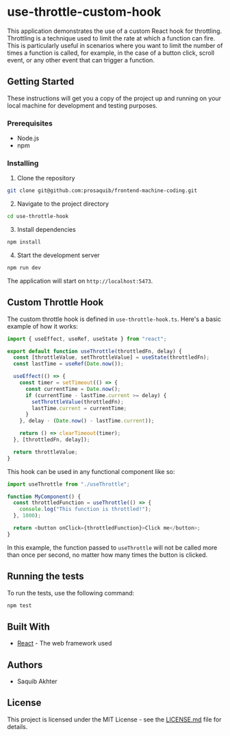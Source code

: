 # use-throttle-custom-hook

This application demonstrates the use of a custom React hook for throttling. Throttling is a technique used to limit the rate at which a function can fire. This is particularly useful in scenarios where you want to limit the number of times a function is called, for example, in the case of a button click, scroll event, or any other event that can trigger a function.

## Getting Started

These instructions will get you a copy of the project up and running on your local machine for development and testing purposes.

### Prerequisites

- Node.js
- npm

### Installing

1. Clone the repository

```bash
git clone git@github.com:prosaquib/frontend-machine-coding.git
```

2. Navigate to the project directory

```bash
cd use-throttle-hook
```

3. Install dependencies

```bash
npm install
```

4. Start the development server

```bash
npm run dev
```

The application will start on `http://localhost:5473`.

## Custom Throttle Hook

The custom throttle hook is defined in `use-throttle-hook.ts`. Here's a basic example of how it works:

```typescript
import { useEffect, useRef, useState } from "react";

export default function useThrottle(throttledFn, delay) {
  const [throttleValue, setThrottleValue] = useState(throttledFn);
  const lastTime = useRef(Date.now());

  useEffect(() => {
    const timer = setTimeout(() => {
      const currentTime = Date.now();
      if (currentTime - lastTime.current >= delay) {
        setThrottleValue(throttledFn);
        lastTime.current = currentTime;
      }
    }, delay - (Date.now() - lastTime.current));

    return () => clearTimeout(timer);
  }, [throttledFn, delay]);

  return throttleValue;
}
```

This hook can be used in any functional component like so:

```typescript
import useThrottle from "./useThrottle";

function MyComponent() {
  const throttledFunction = useThrottle(() => {
    console.log("This function is throttled!");
  }, 1000);

  return <button onClick={throttledFunction}>Click me</button>;
}
```

In this example, the function passed to `useThrottle` will not be called more than once per second, no matter how many times the button is clicked.

## Running the tests

To run the tests, use the following command:

```bash
npm test
```

## Built With

- [React](https://reactjs.org/) - The web framework used

## Authors

- Saquib Akhter

## License

This project is licensed under the MIT License - see the [LICENSE.md](LICENSE.md) file for details.
